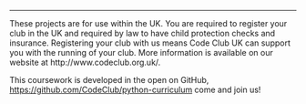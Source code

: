 

<div class="legal">
<hr/>
These projects are for use within the UK. You are required to register your club in the UK and required by law to have child protection checks and insurance. Registering your club with us means Code Club UK can support you with the running of your club. More information is available on our website at http://www.codeclub.org.uk/.

This coursework is developed in the open on GitHub, https://github.com/CodeClub/python-curriculum come and join us!
</div>
